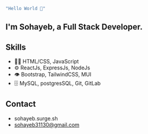 ```sh
"Hello World 👋"
```
## I'm Sohayeb, a Full Stack Developer.

## Skills
- 👨‍💻 HTML/CSS, JavaScript
- ⚙️ ReactJs, ExpressJs, NodeJs
- 👁️ Bootstrap, TailwindCSS, MUI
- 🗄️ MySQL, postgresSQL, Git, GitLab

## Contact
- sohayeb.surge.sh
- sohayeb31130@gmail.com
